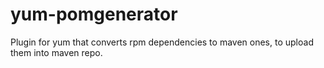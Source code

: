 # yum-pomgenerator
Plugin for yum that converts rpm dependencies to maven ones, to upload them into maven repo.
